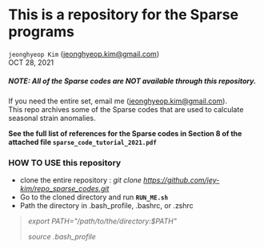 # This is a repository for the Sparse programs
`jeonghyeop Kim` (jeonghyeop.kim@gmail.com) \
OCT 28, 2021

##### NOTE: All of the Sparse codes are NOT available through this repository.
 If you need the entire set, email me (jeonghyeop.kim@gmail.com). \
 This repo archives some of the Sparse codes that are used to calculate seasonal strain anomalies.

**See the full list of references for the Sparse codes in Section 8 of the attached file `sparse_code_tutorial_2021.pdf`**


### HOW TO USE this repository 

- clone the entire repository : *git clone https://github.com/jey-kim/repo_sparse_codes.git*
- Go to the cloned directory and run **`RUN_ME.sh`**
- Path the directory in .bash_profile, .bashrc, or .zshrc
>
>    *export PATH="/path/to/the/directory:$PATH"* 
>   
>    *source .bash_profile* 
> 

